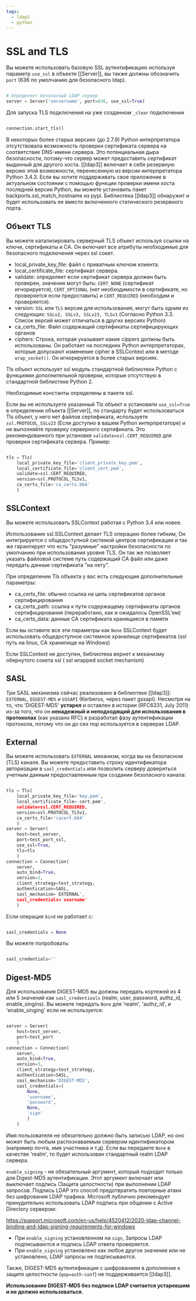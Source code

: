 ```yaml
---
tags:
  - ldap3
  - python
---
```

# SSL and TLS

Вы можете использовать базовую SSL аутентификацию используя параметр `use_ssl` в объекте [[Server]], вы также должны обозначить `port` (636 по умолчанию для безопасного ldap).

``` python

# Определяет безопасный LDAP сервер
server = Server('servername', port=636, use_ssl=True) 

```

Для запуска TLS подключения на уже созданном `_clear` подключении

``` python

connection.start_tls()

```

В некоторых более старых версиях (до 2.7.9) Python интерпретатора отсутствовала возможность проверки сертификата сервера на соответствие DNS-имени сервера. Это потенциальная дыра безопасности, потому-что сервер может предоставить сертификат выданный для другого хоста. [[ldap3]] включает в себя резервную версию этой возможности, перенесенную из версии интерпретатора Python 3.4.3. Если вы хотите поддерживать свое приложение в актуальном состоянии с помощью функции проверки имени хоста последней версии Python, вы можете установить пакет backports.ssl_match_hostname из pypi. Библиотека [[ldap3]] обнаружит и будет использовать ее вместо включенного статического резервного порта.

## Объект TLS

Вы можете катализировать серверный TLS объект используя ссылки на ключи, сертификаты и CA. Он включает все атрибуты необходимые для безопасного подключения через ssl сокет.

- local_private_key_file: файл с приватным ключом клиента.
- local_certificate_file: сертификат сервера.
- validate: определяет если сертификат сервера должен быть проверен, значения могут быть: `CERT_NONE` (сертификат игнорируется), `CERT_OPTIONAL` (нет необходимости в сертификате, но проверяется если предоставить) и `CERT_REQUIRED` (необходим и проверяется).
- version: `SSL` или `TLS` версии для использования, могут быть одним из следующих:
`SSLv2, SSLv3, SSLv23, TLSv1` (Согласно Python 3.3. Список версий может отличаться в других версиях Python)
- ca_certs_file: Файл содержащий сертификаты сертифицирующих органов
- ciphers: Строка, которая указывает какие cippers должны быть использованы. Он работает на последних Python интерпретаторах, которые допускают изменение cipher в SSLContext или в методе `wrap_socket()`. Он игнорируется в более старых версиях.

Tls объект использует ssl модуль стандартной библиотеки Python с функциями дополнительной проверки, которые отсутствую в стандартной библиотеке Python 2.

Необходимые константы определены в пакете ssl.

Если вы не используете указанный Tls объект и установили `use_ssl=True` в определении объекта [[Server]], по стандарту будет использоваться Tls объект, у него нет файлов сертификата, используете `ssl.PROTOCOL_SSLv23` (Если доступно в вашем Python интерпретаторе) и не выполняйте проверку серверного сертификата. Это рекомендованного при установке `validate=ssl.CERT_REQUIRED` для проверки сертификата сервера. Пример:

``` python

tls = Tls(
    local_private_key_file='client_private_key.pem',
    local_certificate_file='client_cert.pem',
    validate=ssl.CERT_REQUIRED,
    version=ssl.PROTOCOL_TLSv1,
    ca_certs_file='ca_certs.b64'
    )

```

## SSLContext

Вы можете использовать SSLContext работая с Python 3.4 или новее.

Использование ssl.SSLContext делает TLS операцию более гибким, Он интегрируется с общедоступной системой центров сертификации и так же гарантирует что есть "разумные" настройки безопасности по умолчанию при использования уровня TLS. Он так же позволяет указать файловой системе путь содержащий CA файл или даже передать данные сертификата "на лету".

При определении Tls объекта у вас есть следующие дополнительные параметры:

- ca_certs_file: обычно ссылка на цепь сертификатов органов сертифицирования
- ca_certs_path: ссылка к пути содержащему сертификаты органов сертифицирования (переработано, как и ожидалось OpenSSL'ем)
- ca_certs_data: данные CA сертификата хранящиеся в памяти

Если вы оставите все эти параметры как `None` SSLContext будет использовать общедоступное системное хранилище сертификатов (ssl путь на linux, CA хранилище на Windows)

Если SSLContext не доступен, библиотека вернет к механизму обернутого сокета ssl ( ssl wrapped socket mechanism) 

## SASL

Три SASL механизма сейчас реализовано в библиотеке [[ldap3]]: `EXTERNAL`, `DIGEST-MD5` и `GSSAPI` (Kerberos, через пакет gssapi). Несмотря на то, что 'DIGEST-MD5' **устарел** и оставлен в истории (RFC6331, July 2011) из-за того, что он **ненадежный и неподходящий для использования в протоколах** (как указано RFC) я разработал фазу аутентификации протокола, потому что он до сих пор используется в серверах LDAP.

## External

Вы можете использовать `EXTERNAL` механизм, когда вы на безопасном (TLS) канале. Вы можете предоставить строку идентификатора авторизации в `sasl_credentials` или позволить серверу довериться учетным данным предоставленным при создании безопасного канала:

``` python

tls = Tls(
    local_private_key_file='key.pem',
    local_certificate_file= cert.pem',
    validate=ssl.CERT_REQUIRED,
    version=ssl.PROTOCOL_TLSv1,
    ca_certs_file='cacert.b64'
    )
server = Server(
    host=test_server,
    port=test_port_ssl,
    use_ssl=True,
    tls=tls
    )
connection = Connection(
    server,
    auto_bind=True,
    version=3,
    client_strategy=test_strategy,
    authentication=SASL,
    sasl_mechanism= EXTERNAL',
    sasl_credentials= username'
    )

```

Если операция `bind` не работает с:

``` python

sasl_credentials = None

```

Вы можете попробовать:

``` python 

sasl_credentials=''

```
## Digest-MD5

Для использования DIGEST-MD5 вы должны передать кортежей из 4 или 5 значений как `sasl_credentioals` (realm, user, password, authz_id, enable_singins). Вы можете передать `None` для 'realm', 'authz_id', и 'enable_singing' если не используется:

``` python

server = Server(
    host=test_server,
    port=test_port
    )
connection = Connection(
    server,
    auto_bind=True,
    version=3,
    client_strategy=test_strategy,
    authentication=SASL,
    sasl_mechanism='DIGEST-MD5',
    sasl_credentials=(
        None,
        'username',
        'password',
        None,
        'sign'
        )
    )

```

Имя пользователя не обязательно должно быть записью LDAP, но оно может быть любым распознаваемым сервером идентификатором (например почта, имя участника и т.д).
Если вы передаете `None` в качестве 'realm', то будет использован стандартный realm LDAP сервера. 

`enable_signing` - не обязательный аргумент, который подходит только для Digest-MD5 аутентификации. Этот аргумент включает или выключает подпись (Защита целостности) при выполнении LDAP запросов. Подпись LDAP это способ предотвратить повторные атаки без шифрования LDAP трафика. Microsoft публично рекомендует принудительно использовать LDAP подпись при общении с Active Directory сервером:

https://support.microsoft.com/en-us/help/4520412/2020-ldap-channel-binding-and-ldap-signing-requirements-for-windows

- При `enable_signing` установленном на `sign`, Запросы LDAP подписываются и подпись LDAP ответа проверяется.
- При `enable_signing` установлено как любое другое значение или не установлено, LDAP запросы не подписываются.

Также, DIGEST-MD5 аутентификация с шифрованием в дополнение к защите целостности (`qop=auth-conf`) не поддерживается [[ldap3]].

**Использование DIGEST-MD5 без подписи LDAP считается устаревшим и не должно использоваться.**